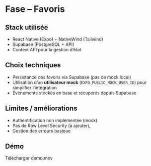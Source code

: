 # Fase – Favoris

## Stack utilisée
- React Native (Expo) + NativeWind (Tailwind)
- Supabase (PostgreSQL + API)
- Context API pour la gestion d’état

## Choix techniques
- Persistance des favoris via Supabase (pas de mock local)
- Utilisation d’un **utilisateur mock** (`EXPO_PUBLIC_MOCK_USER_ID`) pour simplifier l’intégration
- Événements stockés en base et récupérés depuis Supabase

## Limites / améliorations
- Authentification non implémentée (mock)
- Pas de Row Level Security (à ajouter),
- Gestion des erreurs basique

## Démo
Télécharger demo.mov
